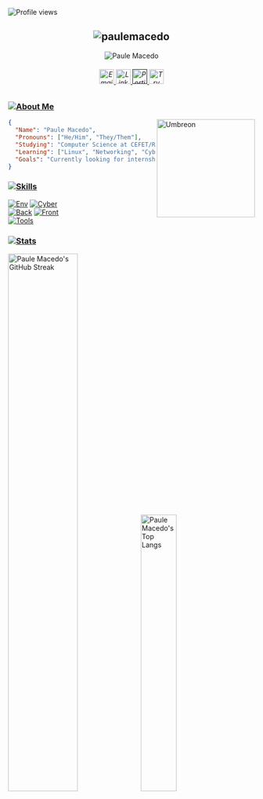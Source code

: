 <!-- Contador de acessos -->
![Profile views](https://komarev.com/ghpvc/?username=paulemacedo&label=Profile%20views&color=432E54&style=flat)


<div align="center">
   <!-- Nome -->
   <h2>
      <img src="https://github.com/user-attachments/assets/b1e3dd0d-b1db-4359-853e-75844209ae2a" alt="paulemacedo" />
   </h2>
   
   <!-- Texto Dinamico -->
   <p >
     <img src="https://readme-typing-svg.demolab.com?font=Jura&weight=600&size=25&pause=1000&color=4B4376&random=false&width=450&height=40&lines=I'm+a+Cybersecurity+Enthusiast;I+am+a+Software+Developer" alt="Paule Macedo">
   </p>

   <!-- Botões -->
   <h6>
      <a href="mailto:pauledev@proton.me">
         <img src="https://github.com/user-attachments/assets/cf5a47e9-3933-4fe6-91a0-bdadbf9a75e6" alt="Email" height="30"/>
      </a>
      <a href="https://www.linkedin.com/in/Paulemacedo/">
         <img src="https://github.com/user-attachments/assets/52c2f612-58ee-4d99-a94c-5dab21b611eb" alt="LinkedIn" height="30"/>
      </a>
      <a href="">
         <img src="https://github.com/user-attachments/assets/3a84e998-db35-4689-94d6-c2f026cb6bc8" alt="Portifólio" height="30"/>
      </a>
      <a href="https://tryhackme.com/p/paulemacedo">
         <img src="https://github.com/user-attachments/assets/607506e8-58ea-480b-8717-bd9f55ced59d" alt="Try hack Me" height="30"/>
      </a>  
   </h6>
</div>




<!-- About Me -->
### [![About Me](https://github.com/user-attachments/assets/63bf751d-dedc-4fa6-bfdc-94c098da4cb7)](https://github.com/paulemacedo#)

<img align="right" alt="Umbreon" src="https://github.com/user-attachments/assets/93c0ec7c-9b21-4e1b-b9b0-5766e4b75c58" width="200px"/>

```json
{
  "Name": "Paule Macedo",
  "Pronouns": ["He/Him", "They/Them"],
  "Studying": "Computer Science at CEFET/RJ",
  "Learning": ["Linux", "Networking", "Cybersecurity"],
  "Goals": "Currently looking for internship opportunities in Cybersecurity"
}
```

<!-- 
<div>
   <img src="https://github.com/user-attachments/assets/b467f402-07d2-4449-abd5-4ffc4b64bf12" width="70%">
   <img src="https://github.com/user-attachments/assets/93c0ec7c-9b21-4e1b-b9b0-5766e4b75c58"  width="27%" >
</div>
-->

<!-- Skills & Tools -->
### [![Skills](https://github.com/user-attachments/assets/319f0b8f-b504-4dad-8f3c-f1bf5913fd99)](https://github.com/paulemacedo#-1)
<!-- 
[![Env](https://go-skill-icons.vercel.app/api/icons?i=arch,hyprland,kitty&titles=true)](./Skills.md)
[![Art](https://go-skill-icons.vercel.app/api/icons?i=davinci,gimp&titles=true)](./Skills.md)

Exemples:
dbeaver,docker,electron,kubernetes,insomnia, idea, postgresql, postman, supabase, sublime, tor
git,github,githubcopilot,githubpages,gitlab, 
lightroom,lightroomclassic, davinci, gimp, photoshop, photoshopclassic, photoshopexpress, premiere, premiererush, 
markdown, tailwindcss, redux, rider, react, reactbootstrap, reactnative, unity, vercel, vite, windows, wsl, godot
notion, obsidian, 
mastodon, proton, steam, teams, telegram, twitch, typescript
kde, onedrive

-->
[![Env](https://go-skill-icons.vercel.app/api/icons?i=arch,hyprland,kitty&titles=true)](./Skills.md)
[![Cyber](https://go-skill-icons.vercel.app/api/icons?i=linux,bash,python,kali,wireshark&titles=true)](./Skills.md)<br>
[![Back](https://go-skill-icons.vercel.app/api/icons?i=rust,c,cpp,java,lua&titles=true)](./Skills.md)
[![Front](https://skillicons.dev/icons?i=html,css,js&perline=40&titles=true)](./Skills.md)<br>
[![Tools](https://go-skill-icons.vercel.app/api/icons?i=vscode,webstorm,pycharm,goland,rustrover,github,figma,vmwareworkstation&titles=true)](./Skills.md)

<!-- Estatos -->
### [![Stats](https://github.com/user-attachments/assets/9141a83c-db95-4193-834a-cca9b63d66d4)](https://github.com/paulemacedo#-2)

<div>
    <img alt="Paule Macedo's GitHub Streak" width="53%" src="https://github-readme-streak-stats.herokuapp.com/?user=paulemacedo&theme=nightowl">
    <img alt="Paule Macedo's Top Langs" width="38%" src="https://github-readme-stats.vercel.app/api/top-langs?username=paulemacedo&theme=nightowl&show_icons=true&locale=en&layout=compact">
</div>

